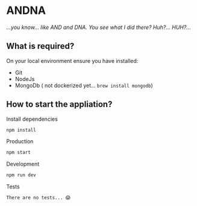 # ANDNA

*...you know... like AND and DNA. You see what I did there? Huh?... HUH?...*

## What is required?

On your local environment ensure you have installed:

* Git
* NodeJs
* MongoDb ( not dockerized yet... `brew install mongodb`)
		
## How to start the appliation?
 
Install dependencies

```sh
npm install
```


Production

 ```sh
 npm start
```

Development
	
```sh
npm run dev
```

Tests 

	There are no tests... 😱
	
